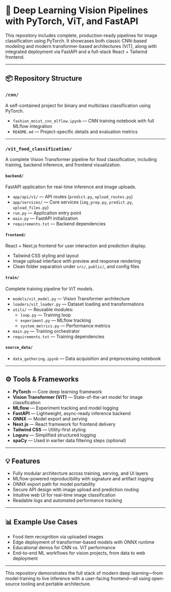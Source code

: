 # 🧠 Deep Learning Vision Pipelines with PyTorch, ViT, and FastAPI

This repository includes complete, production-ready pipelines for image classification using PyTorch. It showcases both
classic CNN-based modeling and modern transformer-based architectures (ViT), along with integrated deployment via
FastAPI and a full-stack React + Tailwind frontend.

---

## 📦 Repository Structure

### `/cnn/`

A self-contained project for binary and multiclass classification using PyTorch.

- `fashion_mnist_cnn_mlflow.ipynb` — CNN training notebook with full MLflow integration
- `README.md` — Project-specific details and evaluation metrics

---

### `/vit_food_classification/`

A complete Vision Transformer pipeline for food classification, including training, backend inference, and frontend
visualization.

#### `backend/`

FastAPI application for real-time inference and image uploads.

- `app/api/v1/` — API routes (`predict.py`, `upload_routes.py`)
- `app/services/` — Core services (`img_prep.py`, `predict.py`, `upload_files.py`)
- `run.py` — Application entry point
- `main.py` — FastAPI initialization
- `requirements.txt` — Backend dependencies

#### `frontend/`

React + Next.js frontend for user interaction and prediction display.

- Tailwind CSS styling and layout
- Image upload interface with preview and response rendering
- Clean folder separation under `src/`, `public/`, and config files

#### `train/`

Complete training pipeline for ViT models.

- `models/vit_model.py` — Vision Transformer architecture
- `loaders/vit_loader.py` — Dataset loading and transformations
- `utils/` — Reusable modules:
    - `loop.py` — Training loop
    - `experiment.py` — MLflow tracking
    - `system_metrics.py` — Performance metrics
- `main.py` — Training orchestrator
- `requirements.txt` — Training dependencies

#### `source_data/`

- `data_gathering.ipynb` — Data acquisition and preprocessing notebook

---

## ⚙️ Tools & Frameworks

- **PyTorch** — Core deep learning framework
- **Vision Transformer (ViT)** — State-of-the-art model for image classification
- **MLflow** — Experiment tracking and model logging
- **FastAPI** — Lightweight, async-ready inference backend
- **ONNX** — Model export and serving
- **Next.js** — React framework for frontend delivery
- **Tailwind CSS** — Utility-first styling
- **Loguru** — Simplified structured logging
- **spaCy** — Used in earlier data filtering steps (optional)

---

## 💡 Features

- Fully modular architecture across training, serving, and UI layers
- MLflow-powered reproducibility with signature and artifact logging
- ONNX export path for model portability
- Secure API design with image upload and prediction routing
- Intuitive web UI for real-time image classification
- Readable logs and automated performance tracking

---

## 📊 Example Use Cases

* Food item recognition via uploaded images
* Edge deployment of transformer-based models with ONNX runtime
* Educational demos for CNN vs. ViT performance
* End-to-end ML workflows for vision projects, from data to web deployment

---

This repository demonstrates the full stack of modern deep learning—from model training to live inference with a
user-facing frontend—all using open-source tooling and portable architecture.

